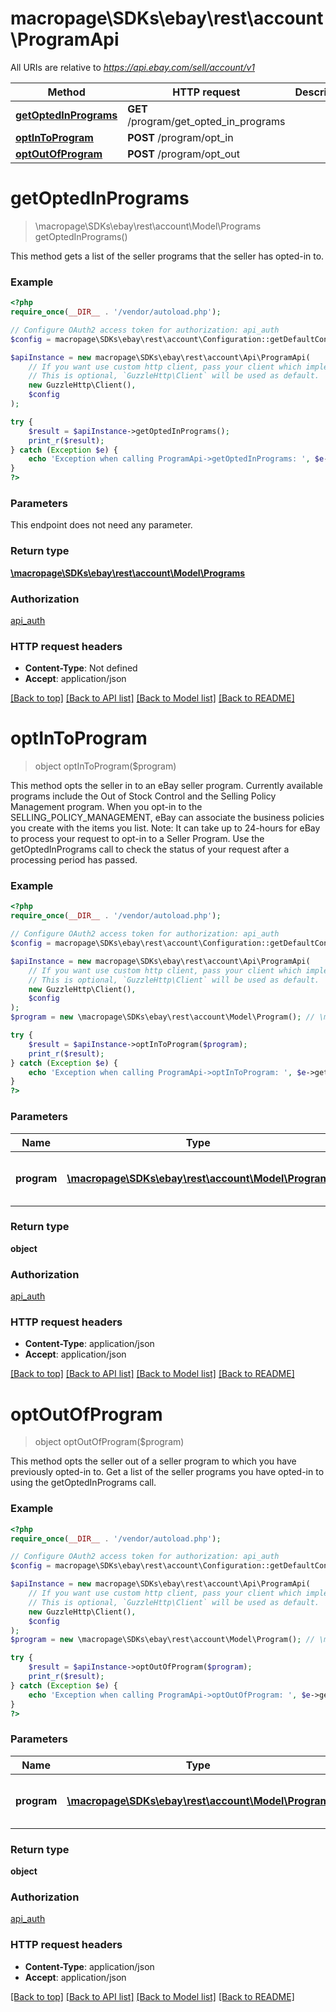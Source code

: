 # macropage\SDKs\ebay\rest\account\ProgramApi

All URIs are relative to *https://api.ebay.com/sell/account/v1*

Method | HTTP request | Description
------------- | ------------- | -------------
[**getOptedInPrograms**](ProgramApi.md#getOptedInPrograms) | **GET** /program/get_opted_in_programs | 
[**optInToProgram**](ProgramApi.md#optInToProgram) | **POST** /program/opt_in | 
[**optOutOfProgram**](ProgramApi.md#optOutOfProgram) | **POST** /program/opt_out | 


# **getOptedInPrograms**
> \macropage\SDKs\ebay\rest\account\Model\Programs getOptedInPrograms()



This method gets a list of the seller programs that the seller has opted-in to.

### Example
```php
<?php
require_once(__DIR__ . '/vendor/autoload.php');

// Configure OAuth2 access token for authorization: api_auth
$config = macropage\SDKs\ebay\rest\account\Configuration::getDefaultConfiguration()->setAccessToken('YOUR_ACCESS_TOKEN');

$apiInstance = new macropage\SDKs\ebay\rest\account\Api\ProgramApi(
    // If you want use custom http client, pass your client which implements `GuzzleHttp\ClientInterface`.
    // This is optional, `GuzzleHttp\Client` will be used as default.
    new GuzzleHttp\Client(),
    $config
);

try {
    $result = $apiInstance->getOptedInPrograms();
    print_r($result);
} catch (Exception $e) {
    echo 'Exception when calling ProgramApi->getOptedInPrograms: ', $e->getMessage(), PHP_EOL;
}
?>
```

### Parameters
This endpoint does not need any parameter.

### Return type

[**\macropage\SDKs\ebay\rest\account\Model\Programs**](../Model/Programs.md)

### Authorization

[api_auth](../../README.md#api_auth)

### HTTP request headers

 - **Content-Type**: Not defined
 - **Accept**: application/json

[[Back to top]](#) [[Back to API list]](../../README.md#documentation-for-api-endpoints) [[Back to Model list]](../../README.md#documentation-for-models) [[Back to README]](../../README.md)

# **optInToProgram**
> object optInToProgram($program)



This method opts the seller in to an eBay seller program. Currently available programs include the Out of Stock Control and the Selling Policy Management program. When you opt-in to the SELLING_POLICY_MANAGEMENT, eBay can associate the business policies you create with the items you list. Note: It can take up to 24-hours for eBay to process your request to opt-in to a Seller Program. Use the getOptedInPrograms call to check the status of your request after a processing period has passed.

### Example
```php
<?php
require_once(__DIR__ . '/vendor/autoload.php');

// Configure OAuth2 access token for authorization: api_auth
$config = macropage\SDKs\ebay\rest\account\Configuration::getDefaultConfiguration()->setAccessToken('YOUR_ACCESS_TOKEN');

$apiInstance = new macropage\SDKs\ebay\rest\account\Api\ProgramApi(
    // If you want use custom http client, pass your client which implements `GuzzleHttp\ClientInterface`.
    // This is optional, `GuzzleHttp\Client` will be used as default.
    new GuzzleHttp\Client(),
    $config
);
$program = new \macropage\SDKs\ebay\rest\account\Model\Program(); // \macropage\SDKs\ebay\rest\account\Model\Program | Program being opted-in to.

try {
    $result = $apiInstance->optInToProgram($program);
    print_r($result);
} catch (Exception $e) {
    echo 'Exception when calling ProgramApi->optInToProgram: ', $e->getMessage(), PHP_EOL;
}
?>
```

### Parameters

Name | Type | Description  | Notes
------------- | ------------- | ------------- | -------------
 **program** | [**\macropage\SDKs\ebay\rest\account\Model\Program**](../Model/Program.md)| Program being opted-in to. |

### Return type

**object**

### Authorization

[api_auth](../../README.md#api_auth)

### HTTP request headers

 - **Content-Type**: application/json
 - **Accept**: application/json

[[Back to top]](#) [[Back to API list]](../../README.md#documentation-for-api-endpoints) [[Back to Model list]](../../README.md#documentation-for-models) [[Back to README]](../../README.md)

# **optOutOfProgram**
> object optOutOfProgram($program)



This method opts the seller out of a seller program to which you have previously opted-in to. Get a list of the seller programs you have opted-in to using the getOptedInPrograms call.

### Example
```php
<?php
require_once(__DIR__ . '/vendor/autoload.php');

// Configure OAuth2 access token for authorization: api_auth
$config = macropage\SDKs\ebay\rest\account\Configuration::getDefaultConfiguration()->setAccessToken('YOUR_ACCESS_TOKEN');

$apiInstance = new macropage\SDKs\ebay\rest\account\Api\ProgramApi(
    // If you want use custom http client, pass your client which implements `GuzzleHttp\ClientInterface`.
    // This is optional, `GuzzleHttp\Client` will be used as default.
    new GuzzleHttp\Client(),
    $config
);
$program = new \macropage\SDKs\ebay\rest\account\Model\Program(); // \macropage\SDKs\ebay\rest\account\Model\Program | Program being opted-out of.

try {
    $result = $apiInstance->optOutOfProgram($program);
    print_r($result);
} catch (Exception $e) {
    echo 'Exception when calling ProgramApi->optOutOfProgram: ', $e->getMessage(), PHP_EOL;
}
?>
```

### Parameters

Name | Type | Description  | Notes
------------- | ------------- | ------------- | -------------
 **program** | [**\macropage\SDKs\ebay\rest\account\Model\Program**](../Model/Program.md)| Program being opted-out of. |

### Return type

**object**

### Authorization

[api_auth](../../README.md#api_auth)

### HTTP request headers

 - **Content-Type**: application/json
 - **Accept**: application/json

[[Back to top]](#) [[Back to API list]](../../README.md#documentation-for-api-endpoints) [[Back to Model list]](../../README.md#documentation-for-models) [[Back to README]](../../README.md)

